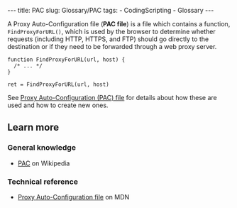 --- title: PAC slug: Glossary/PAC tags: - CodingScripting - Glossary ---

A Proxy Auto-Configuration file (**PAC file**) is a file which contains a function, `FindProxyForURL()`, which is used by the browser to determine whether requests (including HTTP, HTTPS, and FTP) should go directly to the destination or if they need to be forwarded through a web proxy server.

    function FindProxyForURL(url, host) {
      /* ... */
    }

    ret = FindProxyForURL(url, host)

See [Proxy Auto-Configuration (PAC) file](/en-US/docs/Mozilla/Projects/Necko/Proxy_Auto-Configuration_(PAC)_file) for details about how these are used and how to create new ones.

Learn more
----------

### General knowledge

-   [PAC](https://en.wikipedia.org/wiki/Proxy_auto-config "Read about PAC files on Wikipedia") on Wikipedia

### Technical reference

-   [Proxy Auto-Configuration file](/en-US/docs/Web/HTTP/Proxy_servers_and_tunneling/Proxy_Auto-Configuration_PAC_file) on MDN
